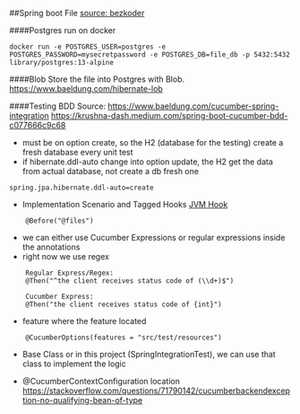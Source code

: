 ##Spring boot File
[source: bezkoder] 

####Postgres run on docker
```
docker run -e POSTGRES_USER=postgres -e POSTGRES_PASSWORD=mysecretpassword -e POSTGRES_DB=file_db -p 5432:5432 library/postgres:13-alpine
```

####Blob
Store the file into Postgres with Blob.
https://www.baeldung.com/hibernate-lob

####Testing
BDD Source: 
https://www.baeldung.com/cucumber-spring-integration
https://krushna-dash.medium.com/spring-boot-cucumber-bdd-c077666c9c68

- must be on option create, so the H2 (database for the testing) create a fresh database every unit test
- if hibernate.ddl-auto change into option update, the H2 get the data from actual database, not create a db fresh one 
```
spring.jpa.hibernate.ddl-auto=create
```

- Implementation Scenario and Tagged Hooks [JVM Hook] 
```
    @Before("@files")
```

- we can either use Cucumber Expressions or regular expressions inside the annotations 
- right now we use regex
```
    Regular Express/Regex:
    @Then("^the client receives status code of (\\d+)$")
```

```
    Cucumber Express:
    @Then("the client receives status code of {int}")
```

- feature where the feature located
```
    @CucumberOptions(features = "src/test/resources")
```

- Base Class or in this project (SpringIntegrationTest), we can use that class to implement the logic

- @CucumberContextConfiguration location
https://stackoverflow.com/questions/71790142/cucumberbackendexception-no-qualifying-bean-of-type

[source: bezkoder]: <https://www.bezkoder.com/spring-boot-upload-file-database/>
[JVM Hook]: <https://zsoltfabok.com/blog/2012/09/cucumber-jvm-hooks/>
